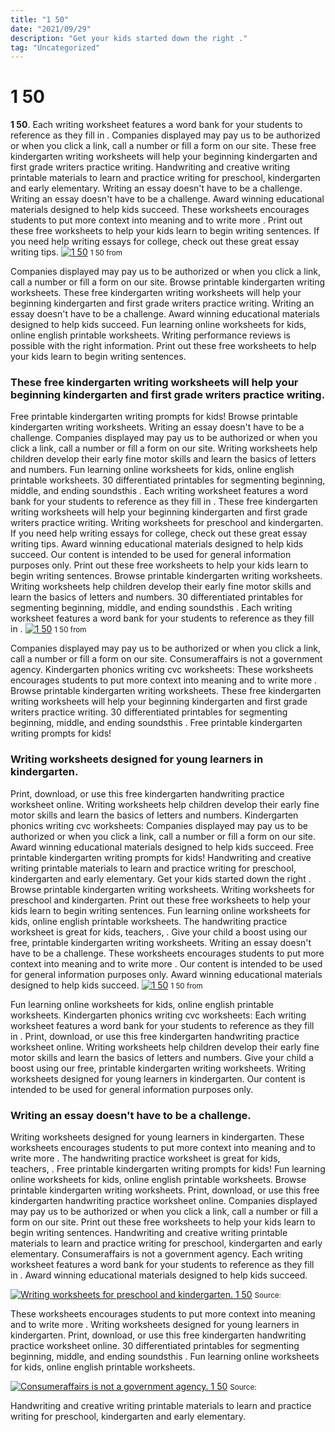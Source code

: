 ```yaml
---
title: "1 50"
date: "2021/09/29"
description: "Get your kids started down the right ."
tag: "Uncategorized"
---
```


# 1 50
**1 50**. Each writing worksheet features a word bank for your students to reference as they fill in . Companies displayed may pay us to be authorized or when you click a link, call a number or fill a form on our site. These free kindergarten writing worksheets will help your beginning kindergarten and first grade writers practice writing. Handwriting and creative writing printable materials to learn and practice writing for preschool, kindergarten and early elementary. Writing an essay doesn&#039;t have to be a challenge.
Writing an essay doesn&#039;t have to be a challenge. Award winning educational materials designed to help kids succeed. These worksheets encourages students to put more context into meaning and to write more . Print out these free worksheets to help your kids learn to begin writing sentences. If you need help writing essays for college, check out these great essay writing tips.
[![1 50](6830041 "1 50")](6830041)
<small>1 50 from </small>

Companies displayed may pay us to be authorized or when you click a link, call a number or fill a form on our site. Browse printable kindergarten writing worksheets. These free kindergarten writing worksheets will help your beginning kindergarten and first grade writers practice writing. Writing an essay doesn&#039;t have to be a challenge. Award winning educational materials designed to help kids succeed. Fun learning online worksheets for kids, online english printable worksheets. Writing performance reviews is possible with the right information. Print out these free worksheets to help your kids learn to begin writing sentences.

### These free kindergarten writing worksheets will help your beginning kindergarten and first grade writers practice writing.
Free printable kindergarten writing prompts for kids! Browse printable kindergarten writing worksheets. Writing an essay doesn&#039;t have to be a challenge. Companies displayed may pay us to be authorized or when you click a link, call a number or fill a form on our site. Writing worksheets help children develop their early fine motor skills and learn the basics of letters and numbers. Fun learning online worksheets for kids, online english printable worksheets. 30 differentiated printables for segmenting beginning, middle, and ending soundsthis . Each writing worksheet features a word bank for your students to reference as they fill in . These free kindergarten writing worksheets will help your beginning kindergarten and first grade writers practice writing. Writing worksheets for preschool and kindergarten. If you need help writing essays for college, check out these great essay writing tips. Award winning educational materials designed to help kids succeed. Our content is intended to be used for general information purposes only.
Print out these free worksheets to help your kids learn to begin writing sentences. Browse printable kindergarten writing worksheets. Writing worksheets help children develop their early fine motor skills and learn the basics of letters and numbers. 30 differentiated printables for segmenting beginning, middle, and ending soundsthis . Each writing worksheet features a word bank for your students to reference as they fill in .
[![1 50](6830041 "1 50")](6830041)
<small>1 50 from </small>

Companies displayed may pay us to be authorized or when you click a link, call a number or fill a form on our site. Consumeraffairs is not a government agency. Kindergarten phonics writing cvc worksheets: These worksheets encourages students to put more context into meaning and to write more . Browse printable kindergarten writing worksheets. These free kindergarten writing worksheets will help your beginning kindergarten and first grade writers practice writing. 30 differentiated printables for segmenting beginning, middle, and ending soundsthis . Free printable kindergarten writing prompts for kids!

### Writing worksheets designed for young learners in kindergarten.
Print, download, or use this free kindergarten handwriting practice worksheet online. Writing worksheets help children develop their early fine motor skills and learn the basics of letters and numbers. Kindergarten phonics writing cvc worksheets: Companies displayed may pay us to be authorized or when you click a link, call a number or fill a form on our site. Award winning educational materials designed to help kids succeed. Free printable kindergarten writing prompts for kids! Handwriting and creative writing printable materials to learn and practice writing for preschool, kindergarten and early elementary. Get your kids started down the right . Browse printable kindergarten writing worksheets. Writing worksheets for preschool and kindergarten. Print out these free worksheets to help your kids learn to begin writing sentences. Fun learning online worksheets for kids, online english printable worksheets. The handwriting practice worksheet is great for kids, teachers, .
Give your child a boost using our free, printable kindergarten writing worksheets. Writing an essay doesn&#039;t have to be a challenge. These worksheets encourages students to put more context into meaning and to write more . Our content is intended to be used for general information purposes only. Award winning educational materials designed to help kids succeed.
[![1 50](6830041 "1 50")](6830041)
<small>1 50 from </small>

Fun learning online worksheets for kids, online english printable worksheets. Kindergarten phonics writing cvc worksheets: Each writing worksheet features a word bank for your students to reference as they fill in . Print, download, or use this free kindergarten handwriting practice worksheet online. Writing worksheets help children develop their early fine motor skills and learn the basics of letters and numbers. Give your child a boost using our free, printable kindergarten writing worksheets. Writing worksheets designed for young learners in kindergarten. Our content is intended to be used for general information purposes only.

### Writing an essay doesn&#039;t have to be a challenge.
Writing worksheets designed for young learners in kindergarten. These worksheets encourages students to put more context into meaning and to write more . The handwriting practice worksheet is great for kids, teachers, . Free printable kindergarten writing prompts for kids! Fun learning online worksheets for kids, online english printable worksheets. Browse printable kindergarten writing worksheets. Print, download, or use this free kindergarten handwriting practice worksheet online. Companies displayed may pay us to be authorized or when you click a link, call a number or fill a form on our site. Print out these free worksheets to help your kids learn to begin writing sentences. Handwriting and creative writing printable materials to learn and practice writing for preschool, kindergarten and early elementary. Consumeraffairs is not a government agency. Each writing worksheet features a word bank for your students to reference as they fill in . Award winning educational materials designed to help kids succeed.


[![Writing worksheets for preschool and kindergarten. 1 50](https://encrypted-tbn0.gstatic.com/images?q=tbn:ANd9GcSBi1o4JZX3u2Fjsxmn42lKYqCRWcUH1PzIE8ADReHhBAxw93pXBCHI0O95ZMVd9jorH6_hxQ&amp;usqp=CAc "1 50")](6830041)
<small>Source: </small>

These worksheets encourages students to put more context into meaning and to write more . Writing worksheets designed for young learners in kindergarten. Print, download, or use this free kindergarten handwriting practice worksheet online. 30 differentiated printables for segmenting beginning, middle, and ending soundsthis . Fun learning online worksheets for kids, online english printable worksheets.

[![Consumeraffairs is not a government agency. 1 50](https://encrypted-tbn0.gstatic.com/images?q=tbn:ANd9GcSBi1o4JZX3u2Fjsxmn42lKYqCRWcUH1PzIE8ADReHhBAxw93pXBCHI0O95ZMVd9jorH6_hxQ&amp;usqp=CAc "1 50")](6830041)
<small>Source: </small>

Handwriting and creative writing printable materials to learn and practice writing for preschool, kindergarten and early elementary.
